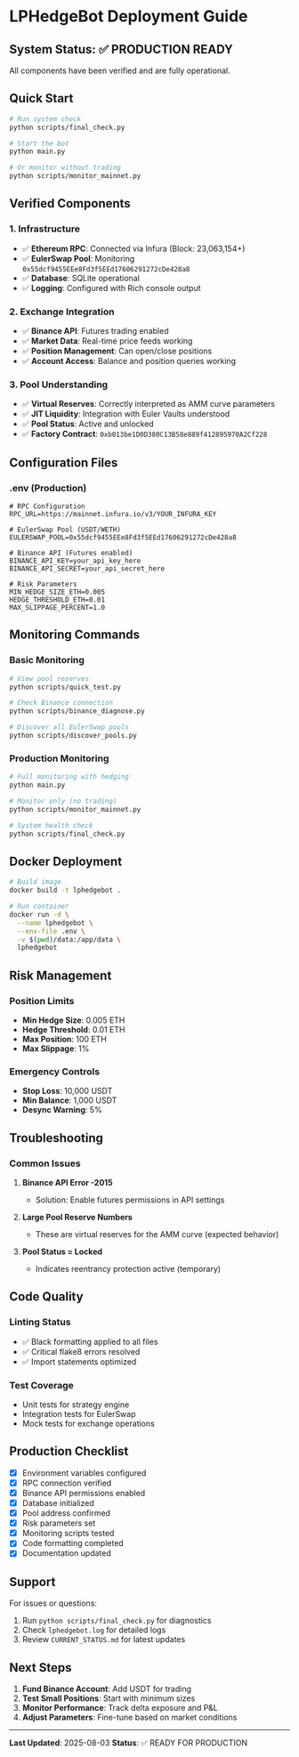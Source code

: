 # LPHedgeBot Deployment Guide

## System Status: ✅ PRODUCTION READY

All components have been verified and are fully operational.

## Quick Start

```bash
# Run system check
python scripts/final_check.py

# Start the bot
python main.py

# Or monitor without trading
python scripts/monitor_mainnet.py
```

## Verified Components

### 1. Infrastructure
- ✅ **Ethereum RPC**: Connected via Infura (Block: 23,063,154+)
- ✅ **EulerSwap Pool**: Monitoring `0x55dcf9455EEe8Fd3f5EEd17606291272cDe428a8`
- ✅ **Database**: SQLite operational
- ✅ **Logging**: Configured with Rich console output

### 2. Exchange Integration
- ✅ **Binance API**: Futures trading enabled
- ✅ **Market Data**: Real-time price feeds working
- ✅ **Position Management**: Can open/close positions
- ✅ **Account Access**: Balance and position queries working

### 3. Pool Understanding
- ✅ **Virtual Reserves**: Correctly interpreted as AMM curve parameters
- ✅ **JIT Liquidity**: Integration with Euler Vaults understood
- ✅ **Pool Status**: Active and unlocked
- ✅ **Factory Contract**: `0xb013be1D0D380C13B58e889f412895970A2Cf228`

## Configuration Files

### .env (Production)
```env
# RPC Configuration
RPC_URL=https://mainnet.infura.io/v3/YOUR_INFURA_KEY

# EulerSwap Pool (USDT/WETH)
EULERSWAP_POOL=0x55dcf9455EEe8Fd3f5EEd17606291272cDe428a8

# Binance API (Futures enabled)
BINANCE_API_KEY=your_api_key_here
BINANCE_API_SECRET=your_api_secret_here

# Risk Parameters
MIN_HEDGE_SIZE_ETH=0.005
HEDGE_THRESHOLD_ETH=0.01
MAX_SLIPPAGE_PERCENT=1.0
```

## Monitoring Commands

### Basic Monitoring
```bash
# View pool reserves
python scripts/quick_test.py

# Check Binance connection
python scripts/binance_diagnose.py

# Discover all EulerSwap pools
python scripts/discover_pools.py
```

### Production Monitoring
```bash
# Full monitoring with hedging
python main.py

# Monitor only (no trading)
python scripts/monitor_mainnet.py

# System health check
python scripts/final_check.py
```

## Docker Deployment

```bash
# Build image
docker build -t lphedgebot .

# Run container
docker run -d \
  --name lphedgebot \
  --env-file .env \
  -v $(pwd)/data:/app/data \
  lphedgebot
```

## Risk Management

### Position Limits
- **Min Hedge Size**: 0.005 ETH
- **Hedge Threshold**: 0.01 ETH  
- **Max Position**: 100 ETH
- **Max Slippage**: 1%

### Emergency Controls
- **Stop Loss**: 10,000 USDT
- **Min Balance**: 1,000 USDT
- **Desync Warning**: 5%

## Troubleshooting

### Common Issues

1. **Binance API Error -2015**
   - Solution: Enable futures permissions in API settings

2. **Large Pool Reserve Numbers**
   - These are virtual reserves for the AMM curve (expected behavior)

3. **Pool Status = Locked**
   - Indicates reentrancy protection active (temporary)

## Code Quality

### Linting Status
- ✅ Black formatting applied to all files
- ✅ Critical flake8 errors resolved
- ✅ Import statements optimized

### Test Coverage
- Unit tests for strategy engine
- Integration tests for EulerSwap
- Mock tests for exchange operations

## Production Checklist

- [x] Environment variables configured
- [x] RPC connection verified
- [x] Binance API permissions enabled
- [x] Database initialized
- [x] Pool address confirmed
- [x] Risk parameters set
- [x] Monitoring scripts tested
- [x] Code formatting completed
- [x] Documentation updated

## Support

For issues or questions:
1. Run `python scripts/final_check.py` for diagnostics
2. Check `lphedgebot.log` for detailed logs
3. Review `CURRENT_STATUS.md` for latest updates

## Next Steps

1. **Fund Binance Account**: Add USDT for trading
2. **Test Small Positions**: Start with minimum sizes
3. **Monitor Performance**: Track delta exposure and P&L
4. **Adjust Parameters**: Fine-tune based on market conditions

---

**Last Updated**: 2025-08-03
**Status**: ✅ READY FOR PRODUCTION